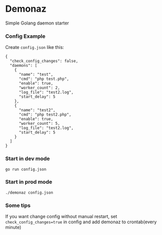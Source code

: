# Demonaz

Simple Golang daemon starter

### Config Example
Create `config.json` like this:
```
{
  "check_config_changes": false,
  "daemons": [
    {
      "name": "test",
      "cmd": "php test.php",
      "enable": true,
      "worker_count": 2,
      "log_file": "test2.log",
      "start_delay": 5
    },
    {
      "name": "test2",
      "cmd": "php test2.php",
      "enable": true,
      "worker_count": 5,
      "log_file": "test2.log",
      "start_delay": 5
    }
  ]
}
```

### Start in dev mode
`go run config.json`
### Start in prod mode
`./demonaz config.json`
### Some tips
If you want change config without manual restart, set `check_config_changes=true` in config and add demonaz to crontab(every minute) 

